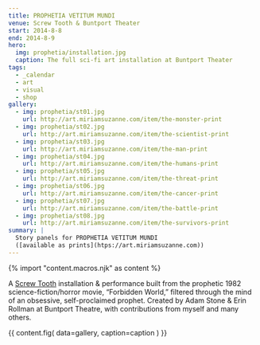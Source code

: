 ```yaml
---
title: PROPHETIA VETITUM MUNDI
venue: Screw Tooth & Buntport Theater
start: 2014-8-8
end: 2014-8-9
hero:
  img: prophetia/installation.jpg
  caption: The full sci-fi art installation at Buntport Theater
tags:
  - _calendar
  - art
  - visual
  - shop
gallery:
  - img: prophetia/st01.jpg
    url: http://art.miriamsuzanne.com/item/the-monster-print
  - img: prophetia/st02.jpg
    url: http://art.miriamsuzanne.com/item/the-scientist-print
  - img: prophetia/st03.jpg
    url: http://art.miriamsuzanne.com/item/the-man-print
  - img: prophetia/st04.jpg
    url: http://art.miriamsuzanne.com/item/the-humans-print
  - img: prophetia/st05.jpg
    url: http://art.miriamsuzanne.com/item/the-threat-print
  - img: prophetia/st06.jpg
    url: http://art.miriamsuzanne.com/item/the-cancer-print
  - img: prophetia/st07.jpg
    url: http://art.miriamsuzanne.com/item/the-battle-print
  - img: prophetia/st08.jpg
    url: http://art.miriamsuzanne.com/item/the-survivors-print
summary: |
  Story panels for PROPHETIA VETITUM MUNDI
  ([available as prints](htps://art.miriamsuzanne.com))
---
```

{% import "content.macros.njk" as content %}

A [Screw Tooth](http://www.screwtooth.com) installation & performance
built from the prophetic 1982 science-fiction/horror movie, “Forbidden
World,” filtered through the mind of an obsessive, self-proclaimed
prophet. Created by Adam Stone & Erin Rollman at Buntport Theatre, with
contributions from myself and many others.

{{ content.fig(
  data=gallery,
  caption=caption
) }}
